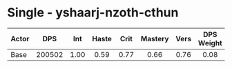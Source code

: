 # Single - yshaarj-nzoth-cthun
| Actor | DPS | Int | Haste | Crit | Mastery | Vers | DPS Weight |
|---|:---:|:---:|:---:|:---:|:---:|:---:|:---:|
|Base|200502|1.00|0.59|0.77|0.66|0.76|0.08|
